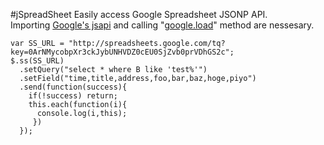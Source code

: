 #jSpreadSheet
Easily access Google Spreadsheet JSONP API.  
Importing [Google's jsapi](http://code.google.com/apis/loader/) and calling "[google.load](http://code.google.com/apis/loader/#GoogleLoad)" method are nessesary.

    var SS_URL = "http://spreadsheets.google.com/tq?key=0ArNMycobpXr3ckJybUNHVDZ0cEU0SjZvb0prVDhGS2c";
    $.ss(SS_URL)
      .setQuery("select * where B like 'test%'")
      .setField("time,title,address,foo,bar,baz,hoge,piyo")
      .send(function(success){
        if(!success) return;
        this.each(function(i){
          console.log(i,this);
         })
      });


